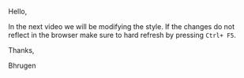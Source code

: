 Hello,

In the next video we will be modifying the style. If the changes do not reflect in the browser make sure to hard refresh by pressing `Ctrl+ F5`.


Thanks,

Bhrugen